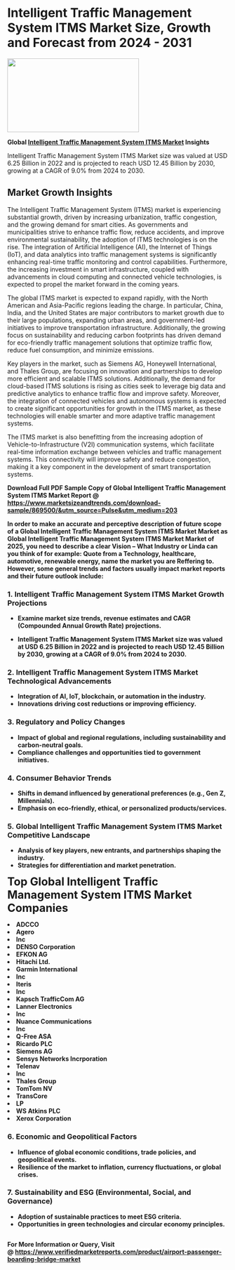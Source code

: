 <H1>Intelligent Traffic Management System ITMS Market Size, Growth and Forecast from 2024 - 2031</H1><img class="aligncenter size-medium wp-image-584254" src="https://thirdeyenews.in/wp-content/uploads/2024/09/Global-Market-Research-300x168.jpeg" alt="" width="300" height="168" /><p><strong>Global&nbsp;<a href="https://www.marketsizeandtrends.com/download-sample/869500/&amp;utm_source=Pulse&amp;utm_medium=203">Intelligent Traffic Management System ITMS Market</a> Insights</strong></p><p>Intelligent Traffic Management System ITMS Market size was valued at USD 6.25 Billion in 2022 and is projected to reach USD 12.45 Billion by 2030, growing at a CAGR of 9.0% from 2024 to 2030.</p><p><h2>Market Growth Insights</h2> <p>The Intelligent Traffic Management System (ITMS) market is experiencing substantial growth, driven by increasing urbanization, traffic congestion, and the growing demand for smart cities. As governments and municipalities strive to enhance traffic flow, reduce accidents, and improve environmental sustainability, the adoption of ITMS technologies is on the rise. The integration of Artificial Intelligence (AI), the Internet of Things (IoT), and data analytics into traffic management systems is significantly enhancing real-time traffic monitoring and control capabilities. Furthermore, the increasing investment in smart infrastructure, coupled with advancements in cloud computing and connected vehicle technologies, is expected to propel the market forward in the coming years.</p> <p><strong></strong></p> <p>The global ITMS market is expected to expand rapidly, with the North American and Asia-Pacific regions leading the charge. In particular, China, India, and the United States are major contributors to market growth due to their large populations, expanding urban areas, and government-led initiatives to improve transportation infrastructure. Additionally, the growing focus on sustainability and reducing carbon footprints has driven demand for eco-friendly traffic management solutions that optimize traffic flow, reduce fuel consumption, and minimize emissions.</p> <p>Key players in the market, such as Siemens AG, Honeywell International, and Thales Group, are focusing on innovation and partnerships to develop more efficient and scalable ITMS solutions. Additionally, the demand for cloud-based ITMS solutions is rising as cities seek to leverage big data and predictive analytics to enhance traffic flow and improve safety. Moreover, the integration of connected vehicles and autonomous systems is expected to create significant opportunities for growth in the ITMS market, as these technologies will enable smarter and more adaptive traffic management systems.</p> <p>The ITMS market is also benefitting from the increasing adoption of Vehicle-to-Infrastructure (V2I) communication systems, which facilitate real-time information exchange between vehicles and traffic management systems. This connectivity will improve safety and reduce congestion, making it a key component in the development of smart transportation systems.</p> <p><strong></p><p><span class=""><strong>Download Full PDF Sample Copy of Global Intelligent Traffic Management System ITMS Market Report</strong> @ <a href="https://www.marketsizeandtrends.com/download-sample/869500/&amp;utm_source=Pulse&amp;utm_medium=203" target="_blank">https://www.marketsizeandtrends.com/download-sample/869500/&amp;utm_source=Pulse&amp;utm_medium=203</a></span></p><p>In order to make an accurate and perceptive description of future scope of a Global&nbsp;Intelligent Traffic Management System ITMS Market Market as Global&nbsp;Intelligent Traffic Management System ITMS Market Market of 2025, you need to describe a clear Vision &ndash; What Industry or Linda can you think of for example: Quote from a Technology, healthcare, automotive, renewable energy, name the market you are Reffering to. However, some general trends and factors usually impact market reports and their future outlook include:</p><h3>1.&nbsp;<strong>Intelligent Traffic Management System ITMS Market Growth Projections</strong></h3><ul><li>Examine market size trends, revenue estimates and CAGR (Compounded Annual Growth Rate) projections.</li><li><p>Intelligent Traffic Management System ITMS Market size was valued at USD 6.25 Billion in 2022 and is projected to reach USD 12.45 Billion by 2030, growing at a CAGR of 9.0% from 2024 to 2030.</p></li></ul><h3>2.&nbsp;<strong>Intelligent Traffic Management System ITMS Market Technological Advancements</strong></h3><ul><li>Integration of AI, IoT, blockchain, or automation in the industry.</li><li>Innovations driving cost reductions or improving efficiency.</li></ul><h3>3.&nbsp;<strong>Regulatory and Policy Changes</strong></h3><ul><li>Impact of global and regional regulations, including sustainability and carbon-neutral goals.</li><li>Compliance challenges and opportunities tied to government initiatives.</li></ul><h3>4.&nbsp;<strong>Consumer Behavior Trends</strong></h3><ul><li>Shifts in demand influenced by generational preferences (e.g., Gen Z, Millennials).</li><li>Emphasis on eco-friendly, ethical, or personalized products/services.</li></ul><h3>5.&nbsp;<strong>Global Intelligent Traffic Management System ITMS Market Competitive Landscape</strong></h3><ul><li>Analysis of key players, new entrants, and partnerships shaping the industry.</li><li>Strategies for differentiation and market penetration.</li></ul><p data-pm-slice="1 1 []"><span style="color: inherit; font-family: inherit; font-size: 25px;">Top Global Intelligent Traffic Management System ITMS Market Companies</span></p><div class="" data-test-id=""><p><li>ADCCO</li><li> Agero</li><li> Inc</li><li> DENSO Corporation</li><li> EFKON AG</li><li> Hitachi Ltd.</li><li> Garmin International</li><li> Inc</li><li> Iteris</li><li> Inc</li><li> Kapsch TrafficCom AG</li><li> Lanner Electronics</li><li> Inc</li><li> Nuance Communications</li><li> Inc</li><li> Q-Free ASA</li><li> Ricardo PLC</li><li> Siemens AG</li><li> Sensys Networks Incrporation</li><li> Telenav</li><li> Inc</li><li> Thales Group</li><li> TomTom NV</li><li> TransCore</li><li> LP</li><li> WS Atkins PLC</li><li> Xerox Corporation</li></p></div><h3>6.&nbsp;<strong>Economic and Geopolitical Factors</strong></h3><ul><li>Influence of global economic conditions, trade policies, and geopolitical events.</li><li>Resilience of the market to inflation, currency fluctuations, or global crises.</li></ul><h3>7.&nbsp;<strong>Sustainability and ESG (Environmental, Social, and Governance)</strong></h3><ul><li>Adoption of sustainable practices to meet ESG criteria.</li><li>Opportunities in green technologies and circular economy principles.</li></ul><h2><strong style="font-size: 14px;">For More Information or Query, Visit @&nbsp;</strong><a style="background-color: #ffffff; font-size: 14px;" href="https://www.marketsizeandtrends.com/report/intelligent-traffic-management-system-itms-market/" target="_blank">https://www.verifiedmarketreports.com/product/airport-passenger-boarding-bridge-market</a></h2>
